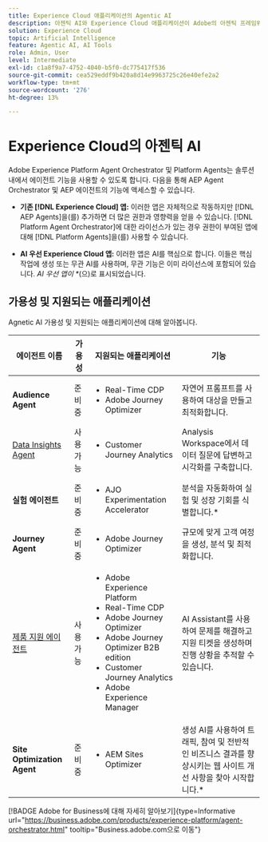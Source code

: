 ```yaml
---
title: Experience Cloud 애플리케이션의 Agentic AI
description: 아젠틱 AI와 Experience Cloud 애플리케이션이 Adobe의 아젠틱 프레임워크를 사용하는 방법에 대해 알아봅니다.
solution: Experience Cloud
topic: Artificial Intelligence
feature: Agentic AI, AI Tools
role: Admin, User
level: Intermediate
exl-id: c1a8f9a7-4752-4040-b5f0-dc775417f536
source-git-commit: cea529eddf9b420a8d14e9963725c26e40efe2a2
workflow-type: tm+mt
source-wordcount: '276'
ht-degree: 13%

---
```


# Experience Cloud의 아젠틱 AI

Adobe Experience Platform Agent Orchestrator 및 Platform Agents는 솔루션 내에서 에이전트 기능을 사용할 수 있도록 합니다. 다음을 통해 AEP Agent Orchestrator 및 AEP 에이전트의 기능에 액세스할 수 있습니다.

* **기존 [!DNL Experience Cloud] 앱:** 이러한 앱은 자체적으로 작동하지만 [!DNL AEP Agents]을(를) 추가하면 더 많은 권한과 영향력을 얻을 수 있습니다. [!DNL Platform Agent Orchestrator]에 대한 라이선스가 있는 경우 권한이 부여된 앱에 대해 [!DNL Platform Agents]을(를) 사용할 수 있습니다.

* **AI 우선 Experience Cloud 앱:** 이러한 앱은 AI를 핵심으로 합니다. 이들은 핵심 작업에 생성 또는 무관 AI를 사용하며, 무관 기능은 이미 라이선스에 포함되어 있습니다. _AI 우선 앱이 *_(으)로 표시되었습니다.

## 가용성 및 지원되는 애플리케이션

Agnetic AI 가용성 및 지원되는 애플리케이션에 대해 알아봅니다.

| 에이전트 이름 | 가용성 | 지원되는 애플리케이션 | 기능 |
|---|----------|------------|----------|
| **Audience Agent** | 준비 중 | <ul><li>Real-Time CDP</li><li>Adobe Journey Optimizer</li></ul> | 자연어 프롬프트를 사용하여 대상을 만들고 최적화합니다. |
| [Data Insights Agent](https://experienceleague.adobe.com/en/docs/analytics-platform/using/cja-overview/cja-b2c-overview/data-analysis-ai) | 사용 가능 | <ul><li>Customer Journey Analytics</li></ul> | Analysis Workspace에서 데이터 질문에 답변하고 시각화를 구축합니다. |
| **실험 에이전트** | 준비 중 | <ul><li>AJO Experimentation Accelerator</li></ul> | 분석을 자동화하여 실험 및 성장 기회를 식별합니다.* |
| **Journey Agent** | 준비 중 | <ul><li>Adobe Journey Optimizer</li></ul> | 규모에 맞게 고객 여정을 생성, 분석 및 최적화합니다. |
| [제품 지원 에이전트](https://experienceleague.adobe.com/en/docs/experience-platform/ai-assistant/new-features/customer-support) | 사용 가능 | <ul><li>Adobe Experience Platform</li><li>Real-Time CDP</li><li>Adobe Journey Optimizer</li><li>Adobe Journey Optimizer B2B edition</li><li>Customer Journey Analytics</li><li>Adobe Experience Manager</li></ul> | AI Assistant를 사용하여 문제를 해결하고 지원 티켓을 생성하며 진행 상황을 추적할 수 있습니다. |
| **Site Optimization Agent** | 준비 중 | <ul><li>AEM Sites Optimizer</li></ul> | 생성 AI를 사용하여 트래픽, 참여 및 전반적인 비즈니스 결과를 향상시키는 웹 사이트 개선 사항을 찾아 시작합니다.* |



[!BADGE Adobe for Business에 대해 자세히 알아보기]{type=Informative url="https://business.adobe.com/products/experience-platform/agent-orchestrator.html" tooltip="Business.adobe.com으로 이동"}

<!-- 
* [Product Support Agent](https://experienceleague.adobe.com/en/docs/experience-platform/ai-assistant/new-features/customer-support) is a self-serve debugging and troubleshooting capability of [!UICONTROL AI Assistant] that you can use for Experience Platform features and applications. Troubleshoot support issues without leaving your workflows, create customer support tickets, and track case progress using AI Assistant.
* [Data Insights Agent](https://experienceleague.adobe.com/en/docs/analytics-platform/using/cja-overview/cja-b2c-overview/data-analysis-ai) is accessible from the AI Assistant in Customer Journey Analytics. It is a generative AI conversation agent that quickly and efficiently answers questions about your data. It builds relevant visualizations in Analysis Workspace using components from your data view and using your actual data. -->








